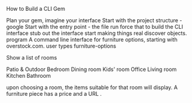 How to Build a CLI Gem

Plan your gem, imagine your interface
Start with the project structure - google
Start with the entry point - the file run
force that to build the CLI interface
stub out the interface
start making things real
discover objects.
program
A command line interface for furniture options, starting with overstock.com.
user types furniture-options

Show a list of rooms

Patio & Outdoor
Bedroom
Dining room
Kids' room
Office
Living room
Kitchen
Bathroom



upon choosing a room, the items suitable for that room will display.
 A furniture piece has a price and  a URL .
